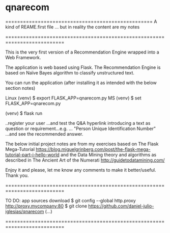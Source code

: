 # qnarecom

==================================================
A kind of REAME.first file
... but in reality the content are my notes

==========================================================================

This is the very first version of a
Recommendation Engine wrapped into a Web Framework.

The application is web based using Flask.
The Recommendation Engine is based on
Naïve Bayes algorithm to classify unstructured text.

You can run the application
(after installing it
as intended with the below section notes)

Linux
(venv) $ export FLASK_APP=qnarecom.py
MS
(venv) $ set FLASK_APP=qnarecom.py

(venv) $ flask run

..register your user
...and test the Q&A hyperlink introducing a text
as question or requirement...e.g. ...
"Person Unique Identification Number" ...and see the
recommended answer.

The below initial project notes are from my exercises based on
The Flask Mega-Tutorial
https://blog.miguelgrinberg.com/post/the-flask-mega-tutorial-part-i-hello-world
and the Data Mining theory and algorithms as described in
The Ancient Art of the Numerati
http://guidetodatamining.com/

Enjoy it and please, let me know any comments to make it better/useful.
Thank you.


==========================================================================

TO DO: app sources download
$ git config --global http.proxy http://proxy.mycompany:80
$ git clone https://github.com/daniel-julio-iglesias/qnarecom
(...)

==========================================================================
